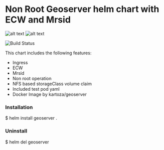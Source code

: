 # Non Root Geoserver helm chart  with ECW and Mrsid

![alt text](https://helm.sh/img/helm.svg) ![alt text](https://encrypted-tbn0.gstatic.com/images?q=tbn%3AANd9GcSOKNHmnI2krYUku6azeTdwLbdlwNBfZ-FUng&usqp=CAU)




![Build Status](https://travis-ci.org/joemccann/dillinger.svg?branch=master)

This chart includes the following features:

  - Ingress
  - ECW
  - Mrsid
  - Non root operation
  - NFS based storageClass volume claim
  - Included test pod yaml
  - Docker Image by kartoza/geoserver

### Installation
$ helm install geoserver . 

### Uninstall
$ helm del geoserver

